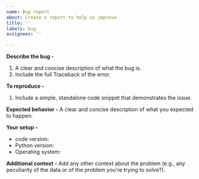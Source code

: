```yaml
---
name: Bug report
about: Create a report to help us improve
title: ''
labels: bug
assignees: ''

---
```


**Describe the bug -**
1. A clear and concise description of what the bug is.
2. Include the full Traceback of the error.

**To reproduce -**
1. Include a simple, standalone code snippet that demonstrates the issue.

**Expected behavior -**
A clear and concise description of what you expected to happen.

**Your setup -**
 - code version:
 - Python version:
 - Operating system:

**Additional context -**
Add any other context about the problem (e.g., any peculiarity of the data or of the problem you're trying to solve?).
